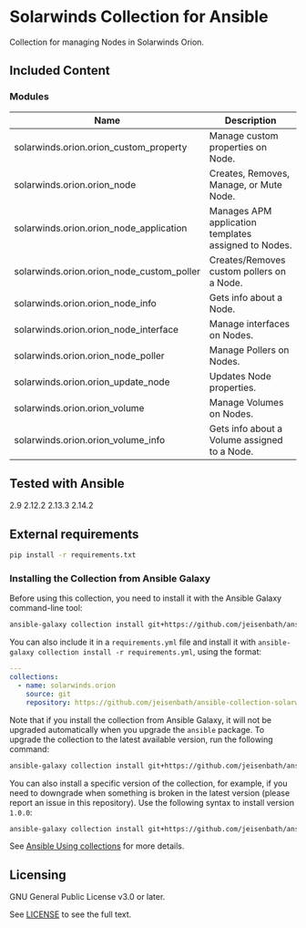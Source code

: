 # Solarwinds Collection for Ansible
<!-- Add CI and code coverage badges here. Samples included below. -->

<!-- Describe the collection and why a user would want to use it. What does the collection do? -->
Collection for managing Nodes in Solarwinds Orion.

## Included Content

<!--start collection content-->
### Modules
Name | Description
--- | ---
solarwinds.orion.orion_custom_property | Manage custom properties on Node.
solarwinds.orion.orion_node | Creates, Removes, Manage, or Mute Node.
solarwinds.orion.orion_node_application | Manages APM application templates assigned to Nodes.
solarwinds.orion.orion_node_custom_poller | Creates/Removes custom pollers on a Node.
solarwinds.orion.orion_node_info | Gets info about a Node.
solarwinds.orion.orion_node_interface | Manage interfaces on Nodes.
solarwinds.orion.orion_node_poller | Manage Pollers on Nodes.
solarwinds.orion.orion_update_node | Updates Node properties.
solarwinds.orion.orion_volume | Manage Volumes on Nodes.
solarwinds.orion.orion_volume_info | Gets info about a Volume assigned to a Node.

## Tested with Ansible

<!-- List the versions of Ansible the collection has been tested with. Must match what is in galaxy.yml. -->
2.9
2.12.2
2.13.3
2.14.2

## External requirements

```bash
pip install -r requirements.txt
```

### Installing the Collection from Ansible Galaxy

Before using this collection, you need to install it with the Ansible Galaxy command-line tool:
```bash
ansible-galaxy collection install git+https://github.com/jeisenbath/ansible-collection-solarwinds-orion.git
```

You can also include it in a `requirements.yml` file and install it with `ansible-galaxy collection install -r requirements.yml`, using the format:
```yaml
---
collections:
  - name: solarwinds.orion
    source: git
    repository: https://github.com/jeisenbath/ansible-collection-solarwinds-orion.git
```

Note that if you install the collection from Ansible Galaxy, it will not be upgraded automatically when you upgrade the `ansible` package. To upgrade the collection to the latest available version, run the following command:
```bash
ansible-galaxy collection install git+https://github.com/jeisenbath/ansible-collection-solarwinds-orion.git --upgrade
```

You can also install a specific version of the collection, for example, if you need to downgrade when something is broken in the latest version (please report an issue in this repository). Use the following syntax to install version `1.0.0`:

```bash
ansible-galaxy collection install git+https://github.com/jeisenbath/ansible-collection-solarwinds-orion.git:==1.0.0
```

See [Ansible Using collections](https://docs.ansible.com/ansible/devel/user_guide/collections_using.html) for more details.

## Licensing

<!-- Include the appropriate license information here and a pointer to the full licensing details. If the collection contains modules migrated from the ansible/ansible repo, you must use the same license that existed in the ansible/ansible repo. See the GNU license example below. -->

GNU General Public License v3.0 or later.

See [LICENSE](https://www.gnu.org/licenses/gpl-3.0.txt) to see the full text.


